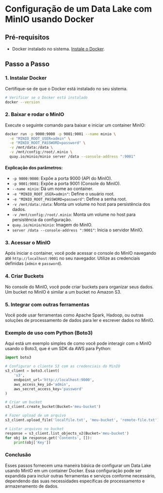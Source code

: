   
# Configuração de um Data Lake com MinIO usando Docker

## Pré-requisitos
- Docker instalado no sistema. [Instale o Docker](https://docs.docker.com/get-docker/).

## Passo a Passo

### 1. Instalar Docker
Certifique-se de que o Docker está instalado no seu sistema.

```bash
# Verificar se o Docker está instalado
docker --version
```

### 2. Baixar e rodar o MinIO
Execute o seguinte comando para baixar e iniciar um container MinIO:

```bash
docker run -p 9000:9000 -p 9001:9001 --name minio \
  -e "MINIO_ROOT_USER=admin" \
  -e "MINIO_ROOT_PASSWORD=password" \
  -v /mnt/data:/data \
  -v /mnt/config:/root/.minio \
  quay.io/minio/minio server /data --console-address ":9001"
```

#### Explicação dos parâmetros:
- `-p 9000:9000`: Expõe a porta 9000 (API do MinIO).
- `-p 9001:9001`: Expõe a porta 9001 (Console do MinIO).
- `--name minio`: Dá um nome ao container.
- `-e "MINIO_ROOT_USER=admin"`: Define o usuário root.
- `-e "MINIO_ROOT_PASSWORD=password"`: Define a senha root.
- `-v /mnt/data:/data`: Monta um volume no host para persistência dos dados.
- `-v /mnt/config:/root/.minio`: Monta um volume no host para persistência da configuração.
- `quay.io/minio/minio`: Imagem do MinIO.
- `server /data --console-address ":9001"`: Inicia o servidor MinIO.

### 3. Acessar o MinIO
Após iniciar o container, você pode acessar o console do MinIO navegando até `http://localhost:9001` no seu navegador. Utilize as credenciais definidas (`admin` e `password`).

### 4. Criar Buckets
No console do MinIO, você pode criar buckets para organizar seus dados. Um bucket no MinIO é similar a um bucket no Amazon S3.

### 5. Integrar com outras ferramentas
Você pode usar ferramentas como Apache Spark, Hadoop, ou outras soluções de processamento de dados para ler e escrever dados no MinIO.

### Exemplo de uso com Python (Boto3)
Aqui está um exemplo simples de como você pode interagir com o MinIO usando o Boto3, que é um SDK da AWS para Python:

```python
import boto3

# Configurar o cliente S3 com as credenciais do MinIO
s3_client = boto3.client(
    's3',
    endpoint_url='http://localhost:9000',
    aws_access_key_id='admin',
    aws_secret_access_key='password'
)

# Criar um bucket
s3_client.create_bucket(Bucket='meu-bucket')

# Fazer upload de um arquivo
s3_client.upload_file('localfile.txt', 'meu-bucket', 'remote-file.txt')

# Listar arquivos no bucket
response = s3_client.list_objects_v2(Bucket='meu-bucket')
for obj in response.get('Contents', []):
    print(obj['Key'])
```

### Conclusão
Esses passos fornecem uma maneira básica de configurar um Data Lake usando MinIO em um container Docker. Essa configuração pode ser expandida para incluir outras ferramentas e serviços conforme necessário, dependendo das suas necessidades específicas de processamento e armazenamento de dados.
